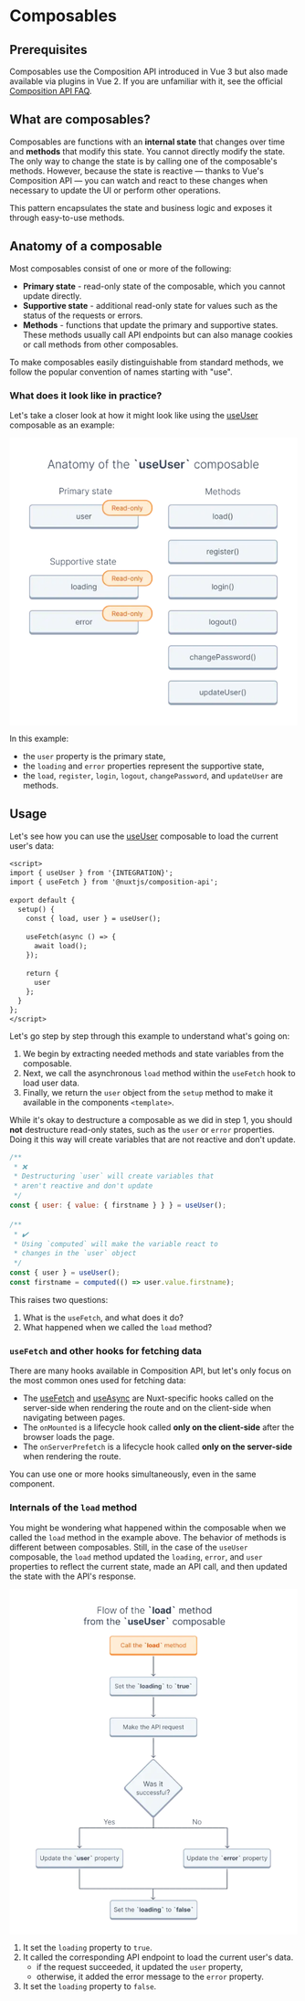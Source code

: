 # Composables

## Prerequisites

Composables use the Composition API introduced in Vue 3 but also made available via plugins in Vue 2. If you are unfamiliar with it, see the official [Composition API FAQ](https://vuejs.org/guide/extras/composition-api-faq.html).

## What are composables?

Composables are functions with an **internal state** that changes over time and **methods** that modify this state. You cannot directly modify the state. The only way to change the state is by calling one of the composable's methods. However, because the state is reactive — thanks to Vue's Composition API — you can watch and react to these changes when necessary to update the UI or perform other operations.

This pattern encapsulates the state and business logic and exposes it through easy-to-use methods.

## Anatomy of a composable

Most composables consist of one or more of the following:

- **Primary state** - read-only state of the composable, which you cannot update directly.
- **Supportive state** - additional read-only state for values such as the status of the requests or errors.
- **Methods** - functions that update the primary and supportive states. These methods usually call API endpoints but can also manage cookies or call methods from other composables.

To make composables easily distinguishable from standard methods, we follow the popular convention of names starting with "use".

### What does it look like in practice?

Let's take a closer look at how it might look like using the [useUser](/reference/api/core.useuser.html) composable as an example:

<img
  src="../images/useUser-composable-anatomy.webp"
  alt="Anatomy of the useUser composable"
  style="display: block; margin: 0 auto;">

In this example:

- the `user` property is the primary state,
- the `loading` and `error` properties represent the supportive state,
- the `load`, `register`, `login`, `logout`, `changePassword`, and `updateUser` are methods.

## Usage

Let's see how you can use the [useUser](/reference/api/core.useuser.html) composable to load the current user's data:

```vue
<script>
import { useUser } from '{INTEGRATION}';
import { useFetch } from '@nuxtjs/composition-api';

export default {
  setup() {
    const { load, user } = useUser();

    useFetch(async () => {
      await load();
    });

    return {
      user
    };
  }
};
</script>
```

Let's go step by step through this example to understand what's going on:

1. We begin by extracting needed methods and state variables from the composable.
2. Next, we call the asynchronous `load` method within the `useFetch` hook to load user data.
3. Finally, we return the `user` object from the `setup` method to make it available in the components `<template>`.

While it's okay to destructure a composable as we did in step 1, you should **not** destructure read-only states, such as the `user` or `error` properties. Doing it this way will create variables that are not reactive and don't update.

```javascript
/**
 * ❌
 * Destructuring `user` will create variables that
 * aren't reactive and don't update
 */
const { user: { value: { firstname } } } = useUser();

/**
 * ✔️
 * Using `computed` will make the variable react to
 * changes in the `user` object
 */
const { user } = useUser();
const firstname = computed(() => user.value.firstname);
```

This raises two questions:

1. What is the `useFetch`, and what does it do?
2. What happened when we called the `load` method?

### `useFetch` and other hooks for fetching data

There are many hooks available in Composition API, but let's only focus on the most common ones used for fetching data:

- The [useFetch](https://composition-api.nuxtjs.org/lifecycle/usefetch/) and [useAsync](https://composition-api.nuxtjs.org/API/useAsync) are Nuxt-specific hooks called on the server-side when rendering the route and on the client-side when navigating between pages.
- The `onMounted` is a lifecycle hook called **only on the client-side** after the browser loads the page.
- The `onServerPrefetch` is a lifecycle hook called **only on the server-side** when rendering the route.

You can use one or more hooks simultaneously, even in the same component.

### Internals of the `load` method

You might be wondering what happened within the composable when we called the `load` method in the example above. The behavior of methods is different between composables. Still, in the case of the `useUser` composable, the `load` method updated the `loading`, `error`, and `user` properties to reflect the current state, made an API call, and then updated the state with the API's response.

<img
  src="../images/useUser-load-flow.webp"
  alt="Flow of the load method from the useUser composable"
  style="display: block; margin: 0 auto;">

1. It set the `loading` property to `true`.
2. It called the corresponding API endpoint to load the current user's data.
   - if the request succeeded, it updated the `user` property,
   - otherwise, it added the error message to the `error` property.
3. It set the `loading` property to `false`.
